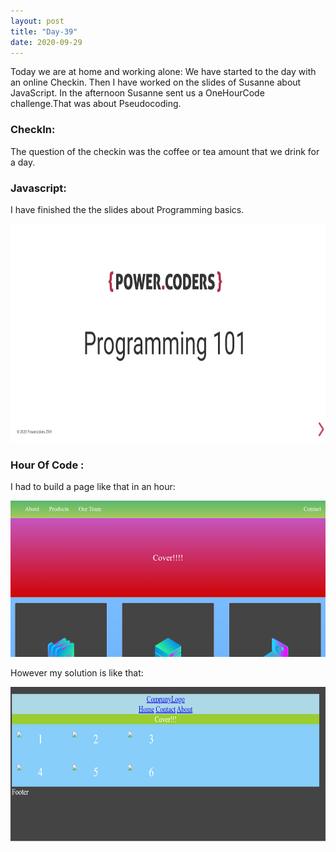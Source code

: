 ```yaml
---
layout: post
title: "Day-39"
date: 2020-09-29
---
```

Today we are at home and working alone:
We have started to the day with an online Checkin.  Then I have worked on the slides of Susanne about JavaScript. In the afternoon Susanne sent us a OneHourCode challenge.That was about Pseudocoding. 

<h3> CheckIn: </h3>
The question of the checkin was the coffee or tea amount that we drink for a day.


<h3> Javascript: </h3>

I have finished the the slides about Programming basics.

<img src="/Images/Slides34.png" alt="day34Slides" height="350">

<h3> Hour Of Code : </h3>

I had to build a page like that in an hour:

<img src="/Images/Desired34.png" alt="day34Coding" height="250">


However my solution is like that:

<img src="/Images/MySolution34.png" alt="day34" height="250">

